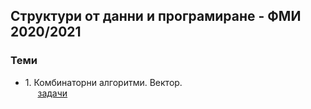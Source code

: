 ## Структури от данни и програмиране - ФМИ 2020/2021
### Теми
 -  1.&nbsp;Комбинаторни алгоритми. Вектор.  
 &nbsp;&nbsp;&nbsp;&nbsp;  [задачи](https://github.com/karinag99/Data_Structures_and_algorithms_FMI/blob/main/01.%20Combinatorial%20algorithms/Tasks.md)
